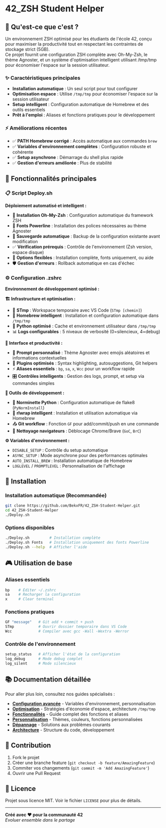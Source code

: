 # 42_ZSH Student Helper

## 🎯 Qu'est-ce que c'est ?

Un environnement ZSH optimisé pour les étudiants de l'école 42, conçu pour maximiser la productivité tout en respectant les contraintes de stockage strict (5GB).  
Ce projet fournit une configuration ZSH complète avec Oh-My-Zsh, le thème Agnoster, et un système d'optimisation intelligent utilisant /tmp/tmp pour économiser l'espace sur la session utilisateur.

### ✨ Caractéristiques principales

- **Installation automatique** : Un seul script pour tout configurer
- **Optimisation espace** : Utilise `/tmp/tmp` pour économiser l'espace sur la session utilisateur
- **Setup intelligent** : Configuration automatique de Homebrew et des outils essentiels
- **Prêt à l'emploi** : Aliases et fonctions pratiques pour le développement

### ⚡ Améliorations récentes

- ✅ **PATH Homebrew corrigé** : Accès automatique aux commandes `brew`
- ✅ **Variables d'environnement complètes** : Configuration robuste et cohérente
- ✅ **Setup asynchrone** : Démarrage du shell plus rapide
- ✅ **Gestion d'erreurs améliorée** : Plus de stabilité

## 📑 Fonctionnalités principales

### 📋 Script Deploy.sh

**Déploiement automatisé et intelligent :**

- 🔧 **Installation Oh-My-Zsh** : Configuration automatique du framework ZSH
- 🎨 **Fonts Powerline** : Installation des polices nécessaires au thème Agnoster
- 💾 **Sauvegarde automatique** : Backup de la configuration existante avant modification
- ✅ **Vérification prérequis** : Contrôle de l'environnement (Zsh version, espace disque)
- 🔄 **Options flexibles** : Installation complète, fonts uniquement, ou aide
- 🛡️ **Gestion d'erreurs** : Rollback automatique en cas d'échec

### ⚙️ Configuration .zshrc

**Environnement de développement optimisé :**

**🏗️ Infrastructure et optimisation :**

- 📁 **STmp** : Workspace temporaire avec VS Code (`STmp [chemin]`)
- 🍺 **Homebrew intelligent** : Installation et configuration automatique dans `/tmp/tmp`
- 🐍 **Python optimisé** : Cache et environnement utilisateur dans `/tmp/tmp`
- 📊 **Logs configurables** : 5 niveaux de verbosité (0=silencieux, 4=debug)

**🎨 Interface et productivité :**

- 🌈 **Prompt personnalisé** : Thème Agnoster avec emojis aléatoires et informations contextuelles
- 🔌 **Plugins optimisés** : Syntax highlighting, autosuggestions, Git helpers
- ⚡ **Aliases essentiels** : `bp`, `sa`, `x`, `Wcc` pour un workflow rapide
- 🎛️ **Contrôles intelligents** : Gestion des logs, prompt, et setup via commandes simples

**🔧 Outils de développement :**

- 📏 **Norminette Python** : Configuration automatique de flake8 (`PyNormInstall`)
- 🔄 **rlwrap intelligent** : Installation et utilisation automatique via Homebrew
- 📤 **Git workflow** : Fonction `GF` pour add/commit/push en une commande
- 🧹 **Nettoyage navigateurs** : Déblocage Chrome/Brave (`GoC`, `BrC`)

**⚙️ Variables d'environnement :**

- `DISABLE_SETUP` : Contrôle du setup automatique
- `ASYNC_SETUP` : Mode asynchrone pour des performances optimales
- `AUTO_INSTALL_BREW` : Installation automatique de Homebrew
- `LOGLEVEL` / `PROMPTLEVEL` : Personnalisation de l'affichage

## 💾 Installation

### Installation automatique (Recommandée)

```bash
git clone https://github.com/BekxFR/42_ZSH-Student-Helper.git
cd 42_ZSH-Student-Helper
./Deploy.sh
```

### Options disponibles

```bash
./Deploy.sh         # Installation complète
./Deploy.sh Fonts   # Installation uniquement des fonts Powerline
./Deploy.sh --help  # Afficher l'aide
```

## 🎮 Utilisation de base

### Aliases essentiels

```bash
bp    # Éditer ~/.zshrc
sa    # Recharger la configuration
x     # Clear terminal
```

### Fonctions pratiques

```bash
GF "message"   # Git add + commit + push
STmp           # Ouvrir dossier temporaire dans VS Code
Wcc            # Compiler avec gcc -Wall -Wextra -Werror
```

### Contrôle de l'environnement

```bash
setup_status   # Afficher l'état de la configuration
log_debug      # Mode debug complet
log_silent     # Mode silencieux
```

## 📚 Documentation détaillée

Pour aller plus loin, consultez nos guides spécialisés :

- **[Configuration avancée](docs/CONFIGURATION.md)** - Variables d'environnement, personnalisation
- **[Optimisation](docs/OPTIMIZATION.md)** - Stratégies d'économie d'espace, architecture `/tmp/tmp`
- **[Fonctionnalités](docs/FEATURES.md)** - Guide complet des fonctions et aliases
- **[Personnalisation](docs/CUSTOMIZATION.md)** - Thèmes, couleurs, fonctions personnalisées
- **[Dépannage](docs/TROUBLESHOOTING.md)** - Solutions aux problèmes courants
- **[Architecture](docs/ARCHITECTURE.md)** - Structure du code, développement

## 🤝 Contribution

1. Fork le projet
2. Créer une branche feature (`git checkout -b feature/AmazingFeature`)
3. Commiter vos changements (`git commit -m 'Add AmazingFeature'`)
4. Ouvrir une Pull Request

## 📄 Licence

Projet sous licence MIT. Voir le fichier `LICENSE` pour plus de détails.

---

**Créé avec ❤️ pour la communauté 42**  
_Evoluer ensemble dans le partage_

